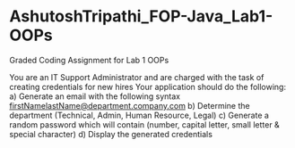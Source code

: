# AshutoshTripathi_FOP-Java_Lab1-OOPs
Graded Coding Assignment for Lab 1 OOPs

You are an IT Support Administrator and are charged with the task of creating credentials for new hires
Your application should do the following:
a) Generate an email with the following syntax
firstNamelastName@department.company.com
b) Determine the department (Technical, Admin, Human Resource, Legal)
c) Generate a random password which will contain (number, capital letter, small letter & special character)
d) Display the generated credentials
